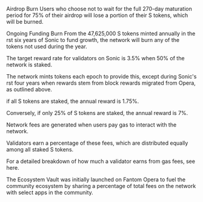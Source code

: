 Airdrop Burn Users who choose not to wait for the full 270-day maturation period for 75% of their airdrop will lose a portion of their S tokens, which will be burned.

Ongoing Funding Burn From the 47,625,000 S tokens minted annually in the  rst six years of Sonic to fund growth, the network will burn any of the tokens not used during the year.

The target reward rate for validators on Sonic is 3.5% when 50% of the network is staked.

The network mints tokens each epoch to provide this, except during Sonic's  rst four years when rewards stem from block rewards migrated from Opera, as outlined above.

if all S tokens are staked, the annual reward is 1.75%.

Conversely, if only 25% of S tokens are staked, the annual reward is 7%.

Network fees are generated when users pay gas to interact with the network.

Validators earn a percentage of these fees, which are distributed equally among all staked S tokens.

For a detailed breakdown of how much a validator earns from gas fees, see here.

The Ecosystem Vault was initially launched on Fantom Opera to fuel the community ecosystem by sharing a percentage of total fees on the network with select apps in the community.